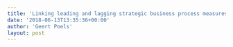 ```yaml
---
title: 'Linking leading and lagging strategic business process measures'
date: '2018-06-13T13:35:36+00:00'
author: 'Geert Poels'
layout: post
---
```


